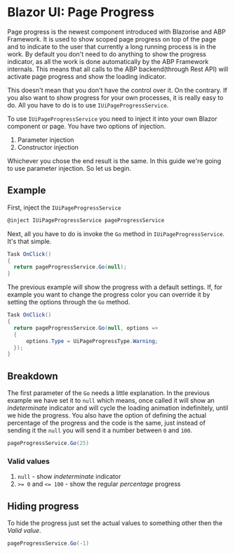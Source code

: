 # Blazor UI: Page Progress

Page progress is the newest component introduced with Blazorise and ABP Framework. It is used to show scoped page progress on top of the page and to indicate to the user that currently a long running process is in the work. By default you don't need to do anything to show the progress indicator, as all the work is done automatically by the ABP Framework internals. This means that all calls to the ABP backend(through Rest API) will activate page progress and show the loading indicator.

This doesn't mean that you don't have the control over it. On the contrary. If you also want to show progress for your own processes, it is really easy to do. All you have to do is to use `IUiPageProgressService`.

To use `IUiPageProgressService` you need to inject it into your own Blazor component or page. You have two options of injection.

1. Parameter injection
2. Constructor injection

Whichever you chose the end result is the same. In this guide we're going to use parameter injection. So let us begin.

## Example

First, inject the `IUiPageProgressService`

```cs
@inject IUiPageProgressService pageProgressService
```

Next, all you have to do is invoke the `Go` method in `IUiPageProgressService`. It's that simple.

```cs
Task OnClick()
{
  return pageProgressService.Go(null);
}
```

The previous example will show the progress with a default settings. If, for example you want to change the progress color you can override it by setting the options through the `Go` method.

```cs
Task OnClick()
{
  return pageProgressService.Go(null, options =>
  {
      options.Type = UiPageProgressType.Warning;
  });
}
```

## Breakdown

The first parameter of the `Go` needs a little explanation. In the previous example we have set it to `null` which means, once called it will show an _indeterminate_ indicator and will cycle the loading animation indefinitely, until we hide the progress. You also have the option of defining the actual percentage of the progress and the code is the same, just instead of sending it the `null` you will send it a number between `0` and `100`.

```cs
pageProgressService.Go(25)
```

### Valid values

1. `null` - show _indeterminate_ indicator
2. `>= 0` and `<= 100` - show the regular _percentage_ progress

## Hiding progress

To hide the progress just set the actual values to something other then the _Valid value_.

```cs
pageProgressService.Go(-1)
```